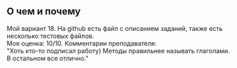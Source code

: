 ## О чем и почему
Мой вариант 18. На github есть файл с описанием заданий, также есть несколько тестовых файлов. <br>
Моя оценка: 10/10. Комментарии преподавателя: <br>
"Хоть кто-то подписал работу) Методы правильнее называть глаголами. В остальном все отлично."